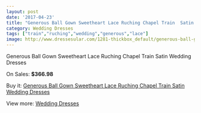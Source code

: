 ```yaml
---
layout: post
date: '2017-04-23'
title: "Generous Ball Gown Sweetheart Lace Ruching Chapel Train  Satin Wedding Dresses"
category: Wedding Dresses
tags: ["train","ruching","wedding","generous","lace"]
image: http://www.dressesular.com/1281-thickbox_default/generous-ball-gown-sweetheart-lace-ruching-chapel-train-satin-wedding-dresses.jpg
---
```

Generous Ball Gown Sweetheart Lace Ruching Chapel Train  Satin Wedding Dresses

On Sales: **$366.98**
<a href="https://www.dressesular.com/wedding-dresses/425-generous-ball-gown-sweetheart-lace-ruching-chapel-train-satin-wedding-dresses.html"><amp-img layout="responsive" width="600" height="600" src="//www.dressesular.com/1281-thickbox_default/generous-ball-gown-sweetheart-lace-ruching-chapel-train-satin-wedding-dresses.jpg" alt="Generous Ball Gown Sweetheart Lace Ruching Chapel Train  Satin Wedding Dresses 0" /></a>
<a href="https://www.dressesular.com/wedding-dresses/425-generous-ball-gown-sweetheart-lace-ruching-chapel-train-satin-wedding-dresses.html"><amp-img layout="responsive" width="600" height="600" src="//www.dressesular.com/1282-thickbox_default/generous-ball-gown-sweetheart-lace-ruching-chapel-train-satin-wedding-dresses.jpg" alt="Generous Ball Gown Sweetheart Lace Ruching Chapel Train  Satin Wedding Dresses 1" /></a>

Buy it: [Generous Ball Gown Sweetheart Lace Ruching Chapel Train  Satin Wedding Dresses](https://www.dressesular.com/wedding-dresses/425-generous-ball-gown-sweetheart-lace-ruching-chapel-train-satin-wedding-dresses.html "Generous Ball Gown Sweetheart Lace Ruching Chapel Train  Satin Wedding Dresses")

View more: [Wedding Dresses](https://www.dressesular.com/3-wedding-dresses "Wedding Dresses")